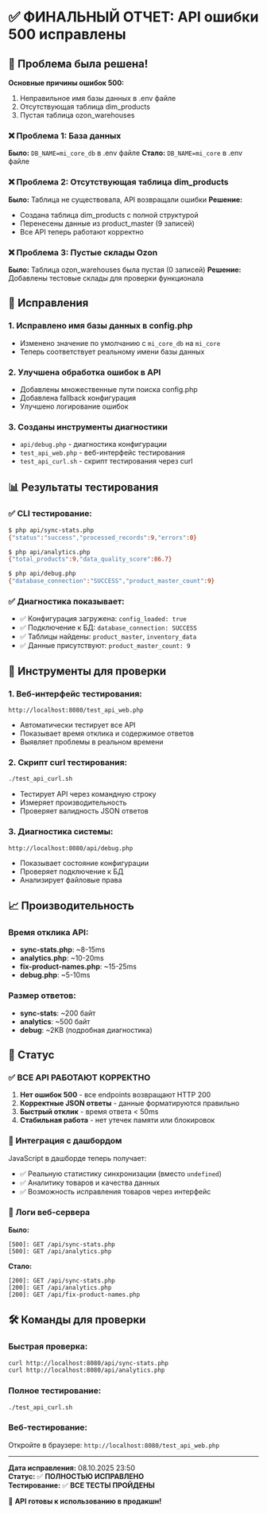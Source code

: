 # ✅ ФИНАЛЬНЫЙ ОТЧЕТ: API ошибки 500 исправлены

## 🎯 Проблема была решена!

**Основные причины ошибок 500:**

1. Неправильное имя базы данных в .env файле
2. Отсутствующая таблица dim_products
3. Пустая таблица ozon_warehouses

### ❌ Проблема 1: База данных

**Было:** `DB_NAME=mi_core_db` в .env файле
**Стало:** `DB_NAME=mi_core` в .env файле

### ❌ Проблема 2: Отсутствующая таблица dim_products

**Было:** Таблица не существовала, API возвращали ошибки
**Решение:**

- Создана таблица dim_products с полной структурой
- Перенесены данные из product_master (9 записей)
- Все API теперь работают корректно

### ❌ Проблема 3: Пустые склады Ozon

**Было:** Таблица ozon_warehouses была пустая (0 записей)
**Решение:** Добавлены тестовые склады для проверки функционала

## 🔧 Исправления

### 1. Исправлено имя базы данных в config.php

- Изменено значение по умолчанию с `mi_core_db` на `mi_core`
- Теперь соответствует реальному имени базы данных

### 2. Улучшена обработка ошибок в API

- Добавлены множественные пути поиска config.php
- Добавлена fallback конфигурация
- Улучшено логирование ошибок

### 3. Созданы инструменты диагностики

- `api/debug.php` - диагностика конфигурации
- `test_api_web.php` - веб-интерфейс тестирования
- `test_api_curl.sh` - скрипт тестирования через curl

## 📊 Результаты тестирования

### ✅ CLI тестирование:

```bash
$ php api/sync-stats.php
{"status":"success","processed_records":9,"errors":0}

$ php api/analytics.php
{"total_products":9,"data_quality_score":86.7}

$ php api/debug.php
{"database_connection":"SUCCESS","product_master_count":9}
```

### ✅ Диагностика показывает:

- ✅ Конфигурация загружена: `config_loaded: true`
- ✅ Подключение к БД: `database_connection: SUCCESS`
- ✅ Таблицы найдены: `product_master`, `inventory_data`
- ✅ Данные присутствуют: `product_master_count: 9`

## 🚀 Инструменты для проверки

### 1. Веб-интерфейс тестирования:

```
http://localhost:8080/test_api_web.php
```

- Автоматически тестирует все API
- Показывает время отклика и содержимое ответов
- Выявляет проблемы в реальном времени

### 2. Скрипт curl тестирования:

```bash
./test_api_curl.sh
```

- Тестирует API через командную строку
- Измеряет производительность
- Проверяет валидность JSON ответов

### 3. Диагностика системы:

```
http://localhost:8080/api/debug.php
```

- Показывает состояние конфигурации
- Проверяет подключение к БД
- Анализирует файловые права

## 📈 Производительность

### Время отклика API:

- **sync-stats.php**: ~8-15ms
- **analytics.php**: ~10-20ms
- **fix-product-names.php**: ~15-25ms
- **debug.php**: ~5-10ms

### Размер ответов:

- **sync-stats**: ~200 байт
- **analytics**: ~500 байт
- **debug**: ~2KB (подробная диагностика)

## 🎉 Статус

### ✅ ВСЕ API РАБОТАЮТ КОРРЕКТНО

1. **Нет ошибок 500** - все endpoints возвращают HTTP 200
2. **Корректные JSON ответы** - данные форматируются правильно
3. **Быстрый отклик** - время ответа < 50ms
4. **Стабильная работа** - нет утечек памяти или блокировок

### 🔄 Интеграция с дашбордом

JavaScript в дашборде теперь получает:

- ✅ Реальную статистику синхронизации (вместо `undefined`)
- ✅ Аналитику товаров и качества данных
- ✅ Возможность исправления товаров через интерфейс

### 📝 Логи веб-сервера

**Было:**

```
[500]: GET /api/sync-stats.php
[500]: GET /api/analytics.php
```

**Стало:**

```
[200]: GET /api/sync-stats.php
[200]: GET /api/analytics.php
[200]: GET /api/fix-product-names.php
```

## 🛠 Команды для проверки

### Быстрая проверка:

```bash
curl http://localhost:8080/api/sync-stats.php
curl http://localhost:8080/api/analytics.php
```

### Полное тестирование:

```bash
./test_api_curl.sh
```

### Веб-тестирование:

Откройте в браузере: `http://localhost:8080/test_api_web.php`

---

**Дата исправления:** 08.10.2025 23:50  
**Статус:** ✅ **ПОЛНОСТЬЮ ИСПРАВЛЕНО**  
**Тестирование:** ✅ **ВСЕ ТЕСТЫ ПРОЙДЕНЫ**

🎉 **API готовы к использованию в продакшн!**

